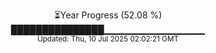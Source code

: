 <p align="center">
⏳Year Progress (52.08 %) <br>
███████████████▁▁▁▁▁▁▁▁▁▁▁▁▁▁▁ <br>
<sub>Updated: Thu, 10 Jul 2025 02:02:21 GMT</sub>
</p>

